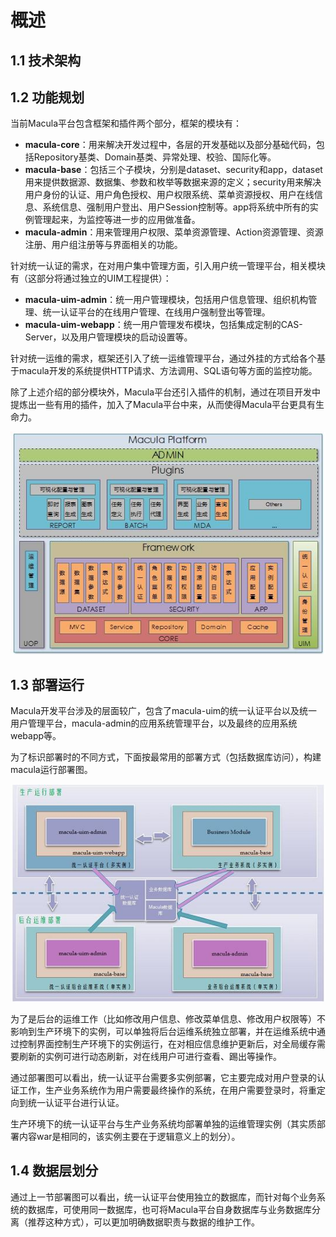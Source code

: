# 概述

## 1.1 技术架构



## 1.2 功能规划

当前Macula平台包含框架和插件两个部分，框架的模块有：


*   **macula-core**：用来解决开发过程中，各层的开发基础以及部分基础代码，包括Repository基类、Domain基类、异常处理、校验、国际化等。
*   **macula-base**：包括三个子模块，分别是dataset、security和app，dataset用来提供数据源、数据集、参数和枚举等数据来源的定义；security用来解决用户身份的认证、用户角色授权、用户权限系统、菜单资源授权、用户在线信息、系统信息、强制用户登出、用户Session控制等。app将系统中所有的实例管理起来，为监控等进一步的应用做准备。
*   **macula-admin**：用来管理用户权限、菜单资源管理、Action资源管理、资源注册、用户组注册等与界面相关的功能。

针对统一认证的需求，在对用户集中管理方面，引入用户统一管理平台，相关模块有（这部分将通过独立的UIM工程提供）：

*   **macula-uim-admin**：统一用户管理模块，包括用户信息管理、组织机构管理、统一认证平台的在线用户管理、在线用户强制登出等管理。
*   **macula-uim-webapp**：统一用户管理发布模块，包括集成定制的CAS-Server，以及用户管理模块的启动设置等。

针对统一运维的需求，框架还引入了统一运维管理平台，通过外挂的方式给各个基于macula开发的系统提供HTTP请求、方法调用、SQL语句等方面的监控功能。

除了上述介绍的部分模块外，Macula平台还引入插件的机制，通过在项目开发中提炼出一些有用的插件，加入了Macula平台中来，从而使得Macula平台更具有生命力。

![Macula平台功能规划图](../images/chapter1/case-architecture.jpg "Macula平台功能规划图")
  
## 1.3 部署运行
Macula开发平台涉及的层面较广，包含了macula-uim的统一认证平台以及统一用户管理平台，macula-admin的应用系统管理平台，以及最终的应用系统webapp等。

为了标识部署时的不同方式，下面按最常用的部署方式（包括数据库访问），构建macula运行部署图。

![运行部署图](../images/chapter1/deploy-architecture.jpg "运行部署图")

为了是后台的运维工作（比如修改用户信息、修改菜单信息、修改用户权限等）不影响到生产环境下的实例，可以单独将后台运维系统独立部署，并在运维系统中通过控制界面控制生产环境下的实例运行，在对相应信息维护更新后，对全局缓存需要刷新的实例可进行动态刷新，对在线用户可进行查看、踢出等操作。

通过部署图可以看出，统一认证平台需要多实例部署，它主要完成对用户登录的认证工作，生产业务系统作为用户需要最终操作的系统，在用户需要登录时，将重定向到统一认证平台进行认证。

生产环境下的统一认证平台与生产业务系统均部署单独的运维管理实例（其实质部署内容war是相同的，该实例主要在于逻辑意义上的划分）。

## 1.4 数据层划分

通过上一节部署图可以看出，统一认证平台使用独立的数据库，而针对每个业务系统的数据库，可使用同一数据库，也可将Macula平台自身数据库与业务数据库分离（推荐这种方式），可以更加明确数据职责与数据的维护工作。

